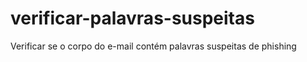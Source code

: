 # verificar-palavras-suspeitas
Verificar se o corpo do e-mail contém palavras suspeitas de phishing
